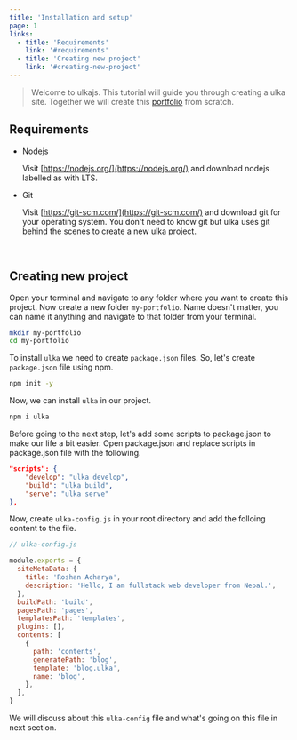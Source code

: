 ```yaml
---
title: 'Installation and setup'
page: 1
links:
  - title: 'Requirements'
    link: '#requirements'
  - title: 'Creating new project'
    link: '#creating-new-project'
---
```


> Welcome to ulkajs. This tutorial will guide you through creating a ulka site. Together we will create this [portfolio](https://something.thats.remaining.to.build) from scratch.

## Requirements

- Nodejs

  Visit [https://nodejs.org/](https://nodejs.org/) and download nodejs labelled as with LTS.

- Git

  Visit [https://git-scm.com/](https://git-scm.com/) and download git for your operating system. You don't need to know git but ulka uses git behind the scenes to create a new ulka project.

<br />

## Creating new project

Open your terminal and navigate to any folder where you want to create this project. Now create a new folder `my-portfolio`. Name doesn't matter, you can name it anything and navigate to that folder from your terminal.

```bash
mkdir my-portfolio
cd my-portfolio
```

To install `ulka` we need to create `package.json` files. So, let's create `package.json` file using npm.

```bash
npm init -y
```

Now, we can install `ulka` in our project.

```bash
npm i ulka
```

Before going to the next step, let's add some scripts to package.json to make our life a bit easier. Open package.json and replace scripts in package.json file with the following.

```json
"scripts": {
    "develop": "ulka develop",
    "build": "ulka build",
    "serve": "ulka serve"
},
```

Now, create `ulka-config.js` in your root directory and add the folloing content to the file.

```js
// ulka-config.js

module.exports = {
  siteMetaData: {
    title: 'Roshan Acharya',
    description: 'Hello, I am fullstack web developer from Nepal.',
  },
  buildPath: 'build',
  pagesPath: 'pages',
  templatesPath: 'templates',
  plugins: [],
  contents: [
    {
      path: 'contents',
      generatePath: 'blog',
      template: 'blog.ulka',
      name: 'blog',
    },
  ],
}
```

We will discuss about this `ulka-config` file and what's going on this file in next section.
